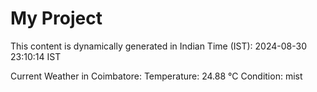 # My Project

This content is dynamically generated in Indian Time (IST): 2024-08-30 23:10:14 IST


Current Weather in Coimbatore:
Temperature: 24.88 °C
Condition: mist
